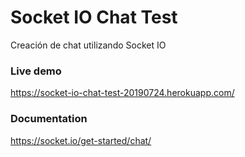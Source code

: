 # Socket IO Chat Test
Creación de chat utilizando Socket IO

### Live demo
https://socket-io-chat-test-20190724.herokuapp.com/

### Documentation
https://socket.io/get-started/chat/
